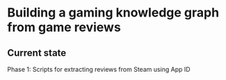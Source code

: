 # Building a gaming knowledge graph from game reviews

## Current state

Phase 1: Scripts for extracting reviews from Steam using App ID
